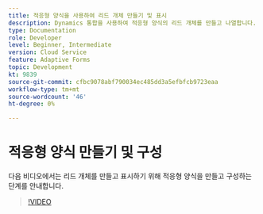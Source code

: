 ```yaml
---
title: 적응형 양식을 사용하여 리드 개체 만들기 및 표시
description: Dynamics 통합을 사용하여 적응형 양식의 리드 개체를 만들고 나열합니다.
type: Documentation
role: Developer
level: Beginner, Intermediate
version: Cloud Service
feature: Adaptive Forms
topic: Development
kt: 9839
source-git-commit: cfbc9078abf790034ec485dd3a5efbfcb9723eaa
workflow-type: tm+mt
source-wordcount: '46'
ht-degree: 0%

---
```


# 적응형 양식 만들기 및 구성


다음 비디오에서는 리드 개체를 만들고 표시하기 위해 적응형 양식을 만들고 구성하는 단계를 안내합니다.

>[!VIDEO](https://video.tv.adobe.com/v/340791?quality=12&learn=on)

